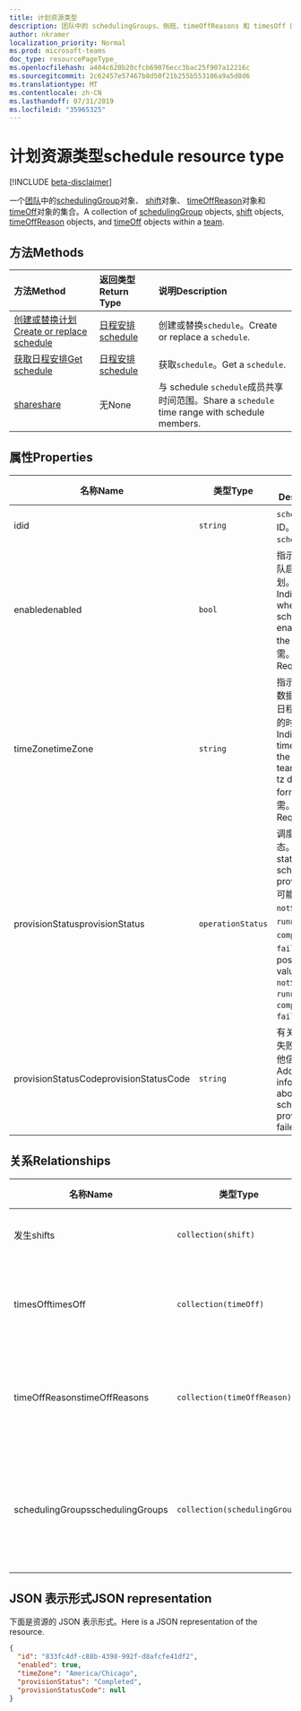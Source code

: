 ```yaml
---
title: 计划资源类型
description: 团队中的 schedulingGroups、倒班、timeOffReasons 和 timesOff 的集合。
author: nkramer
localization_priority: Normal
ms.prod: microsoft-teams
doc_type: resourcePageType_
ms.openlocfilehash: a404c620b20cfcb69076ecc3bac25f907a12216c
ms.sourcegitcommit: 2c62457e57467b8d50f21b255b553106a9a5d8d6
ms.translationtype: MT
ms.contentlocale: zh-CN
ms.lasthandoff: 07/31/2019
ms.locfileid: "35965325"
---
```

# <a name="schedule-resource-type"></a><span data-ttu-id="4dc8b-103">计划资源类型</span><span class="sxs-lookup"><span data-stu-id="4dc8b-103">schedule resource type</span></span>

[!INCLUDE [beta-disclaimer](../../includes/beta-disclaimer.md)]

<span data-ttu-id="4dc8b-104">一个[团队](../resources/team.md)中的[schedulingGroup](schedulinggroup.md)对象、 [shift](shift.md)对象、 [timeOffReason](timeoffreason.md)对象和[timeOff](timeoff.md)对象的集合。</span><span class="sxs-lookup"><span data-stu-id="4dc8b-104">A collection of [schedulingGroup](schedulinggroup.md) objects, [shift](shift.md) objects, [timeOffReason](timeoffreason.md) objects, and [timeOff](timeoff.md) objects within a [team](../resources/team.md).</span></span> 

## <a name="methods"></a><span data-ttu-id="4dc8b-105">方法</span><span class="sxs-lookup"><span data-stu-id="4dc8b-105">Methods</span></span>

| <span data-ttu-id="4dc8b-106">方法</span><span class="sxs-lookup"><span data-stu-id="4dc8b-106">Method</span></span>       | <span data-ttu-id="4dc8b-107">返回类型</span><span class="sxs-lookup"><span data-stu-id="4dc8b-107">Return Type</span></span>  |<span data-ttu-id="4dc8b-108">说明</span><span class="sxs-lookup"><span data-stu-id="4dc8b-108">Description</span></span>|
|:---------------|:--------|:----------|
|[<span data-ttu-id="4dc8b-109">创建或替换计划</span><span class="sxs-lookup"><span data-stu-id="4dc8b-109">Create or replace schedule</span></span>](../api/team-put-schedule.md) | [<span data-ttu-id="4dc8b-110">日程安排</span><span class="sxs-lookup"><span data-stu-id="4dc8b-110">schedule</span></span>](schedule.md) | <span data-ttu-id="4dc8b-111">创建或替换`schedule`。</span><span class="sxs-lookup"><span data-stu-id="4dc8b-111">Create or replace a `schedule`.</span></span>|
|[<span data-ttu-id="4dc8b-112">获取日程安排</span><span class="sxs-lookup"><span data-stu-id="4dc8b-112">Get schedule</span></span>](../api/schedule-get.md) | [<span data-ttu-id="4dc8b-113">日程安排</span><span class="sxs-lookup"><span data-stu-id="4dc8b-113">schedule</span></span>](schedule.md) | <span data-ttu-id="4dc8b-114">获取`schedule`。</span><span class="sxs-lookup"><span data-stu-id="4dc8b-114">Get a `schedule`.</span></span>|
|[<span data-ttu-id="4dc8b-115">share</span><span class="sxs-lookup"><span data-stu-id="4dc8b-115">share</span></span>](../api/schedule-share.md) | <span data-ttu-id="4dc8b-116">无</span><span class="sxs-lookup"><span data-stu-id="4dc8b-116">None</span></span> | <span data-ttu-id="4dc8b-117">与 schedule `schedule`成员共享时间范围。</span><span class="sxs-lookup"><span data-stu-id="4dc8b-117">Share a `schedule` time range with schedule members.</span></span>|

## <a name="properties"></a><span data-ttu-id="4dc8b-118">属性</span><span class="sxs-lookup"><span data-stu-id="4dc8b-118">Properties</span></span>
|<span data-ttu-id="4dc8b-119">名称</span><span class="sxs-lookup"><span data-stu-id="4dc8b-119">Name</span></span>                   |<span data-ttu-id="4dc8b-120">类型</span><span class="sxs-lookup"><span data-stu-id="4dc8b-120">Type</span></span>           |<span data-ttu-id="4dc8b-121">说明</span><span class="sxs-lookup"><span data-stu-id="4dc8b-121">Description</span></span>                                                                                                                                      |
|-----------------------|---------------|-------------------------------------------------------------------------------------------------------------------------------------------------|
| <span data-ttu-id="4dc8b-122">id</span><span class="sxs-lookup"><span data-stu-id="4dc8b-122">id</span></span>                    |`string`  |<span data-ttu-id="4dc8b-123">`schedule` 的 ID。</span><span class="sxs-lookup"><span data-stu-id="4dc8b-123">ID of the `schedule`.</span></span>|
| <span data-ttu-id="4dc8b-124">enabled</span><span class="sxs-lookup"><span data-stu-id="4dc8b-124">enabled</span></span>               |`bool`    | <span data-ttu-id="4dc8b-125">指示是否为团队启用了计划。</span><span class="sxs-lookup"><span data-stu-id="4dc8b-125">Indicates whether the schedule is enabled for the team.</span></span> <span data-ttu-id="4dc8b-126">必需。</span><span class="sxs-lookup"><span data-stu-id="4dc8b-126">Required.</span></span>|
| <span data-ttu-id="4dc8b-127">timeZone</span><span class="sxs-lookup"><span data-stu-id="4dc8b-127">timeZone</span></span>              |`string`  | <span data-ttu-id="4dc8b-128">指示使用 tz 数据库格式的日程安排团队的时区。</span><span class="sxs-lookup"><span data-stu-id="4dc8b-128">Indicates the time zone of the schedule team using tz database format.</span></span> <span data-ttu-id="4dc8b-129">必需。</span><span class="sxs-lookup"><span data-stu-id="4dc8b-129">Required.</span></span>|
| <span data-ttu-id="4dc8b-130">provisionStatus</span><span class="sxs-lookup"><span data-stu-id="4dc8b-130">provisionStatus</span></span>       |`operationStatus`    | <span data-ttu-id="4dc8b-131">调度设置的状态。</span><span class="sxs-lookup"><span data-stu-id="4dc8b-131">The status of the schedule provisioning.</span></span> <span data-ttu-id="4dc8b-132">可能的值为`notStarted`、 `running`、 `completed`、 `failed`。</span><span class="sxs-lookup"><span data-stu-id="4dc8b-132">The possible values are `notStarted`, `running`, `completed`, `failed`.</span></span> |
| <span data-ttu-id="4dc8b-133">provisionStatusCode</span><span class="sxs-lookup"><span data-stu-id="4dc8b-133">provisionStatusCode</span></span>   |`string`  | <span data-ttu-id="4dc8b-134">有关计划设置失败原因的其他信息。</span><span class="sxs-lookup"><span data-stu-id="4dc8b-134">Additional information about why schedule provisioning failed.</span></span> |


## <a name="relationships"></a><span data-ttu-id="4dc8b-135">关系</span><span class="sxs-lookup"><span data-stu-id="4dc8b-135">Relationships</span></span>
|<span data-ttu-id="4dc8b-136">名称</span><span class="sxs-lookup"><span data-stu-id="4dc8b-136">Name</span></span>                   |<span data-ttu-id="4dc8b-137">类型</span><span class="sxs-lookup"><span data-stu-id="4dc8b-137">Type</span></span>           |<span data-ttu-id="4dc8b-138">说明</span><span class="sxs-lookup"><span data-stu-id="4dc8b-138">Description</span></span>                                                                                                                                      |
|-----------------------|---------------|-------------------------------------------------------------------------------------------------------------------------------------------------|
| <span data-ttu-id="4dc8b-139">发生</span><span class="sxs-lookup"><span data-stu-id="4dc8b-139">shifts</span></span>   |`collection(shift)`  | <span data-ttu-id="4dc8b-140">日程中的班次。</span><span class="sxs-lookup"><span data-stu-id="4dc8b-140">The shifts in the schedule.</span></span> |
| <span data-ttu-id="4dc8b-141">timesOff</span><span class="sxs-lookup"><span data-stu-id="4dc8b-141">timesOff</span></span>   |`collection(timeOff)`  | <span data-ttu-id="4dc8b-142">计划中的超时实例。</span><span class="sxs-lookup"><span data-stu-id="4dc8b-142">The instances of times off in the schedule.</span></span> |
| <span data-ttu-id="4dc8b-143">timeOffReasons</span><span class="sxs-lookup"><span data-stu-id="4dc8b-143">timeOffReasons</span></span>   |`collection(timeOffReason)`  | <span data-ttu-id="4dc8b-144">时间安排中的时间的一组原因。</span><span class="sxs-lookup"><span data-stu-id="4dc8b-144">The set of reasons for a time off in the schedule.</span></span> |
| <span data-ttu-id="4dc8b-145">schedulingGroups</span><span class="sxs-lookup"><span data-stu-id="4dc8b-145">schedulingGroups</span></span>   |`collection(schedulingGroup)`  | <span data-ttu-id="4dc8b-146">按日程安排的用户的逻辑分组 (通常按角色)。</span><span class="sxs-lookup"><span data-stu-id="4dc8b-146">The logical grouping of users in the schedule (usually by role).</span></span> |


## <a name="json-representation"></a><span data-ttu-id="4dc8b-147">JSON 表示形式</span><span class="sxs-lookup"><span data-stu-id="4dc8b-147">JSON representation</span></span>

<span data-ttu-id="4dc8b-148">下面是资源的 JSON 表示形式。</span><span class="sxs-lookup"><span data-stu-id="4dc8b-148">Here is a JSON representation of the resource.</span></span>

<!-- {
  "blockType": "resource",
  "keyProperty": "id",
  "@odata.type": "microsoft.graph.schedule"
}-->

```json
{
  "id": "833fc4df-c88b-4398-992f-d8afcfe41df2",
  "enabled": true,
  "timeZone": "America/Chicago",
  "provisionStatus": "Completed",
  "provisionStatusCode": null
}
```


<!-- uuid: 8fcb5dbc-d5aa-4681-8e31-b001d5168d79
2015-10-25 14:57:30 UTC -->
<!--
{
  "type": "#page.annotation",
  "description": "schedule resource",
  "keywords": "",
  "section": "documentation",
  "tocPath": "",
  "suppressions": []
}
-->
